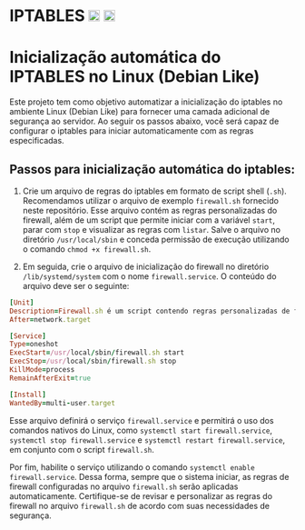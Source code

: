 # IPTABLES [<img src="https://img.icons8.com/color/48/000000/console.png" alt="Shell Script" width="20"/>](https://en.wikipedia.org/wiki/Shell_scripting)  [<img src="https://img.icons8.com/color/48/000000/firewall.png" alt="iptables" width="20"/>](https://en.wikipedia.org/wiki/Iptables)

# Inicialização automática do IPTABLES no Linux (Debian Like)

Este projeto tem como objetivo automatizar a inicialização do iptables no ambiente Linux (Debian Like) para fornecer uma camada adicional de segurança ao servidor. Ao seguir os passos abaixo, você será capaz de configurar o iptables para iniciar automaticamente com as regras especificadas.

## Passos para inicialização automática do iptables:

1. Crie um arquivo de regras do iptables em formato de script shell (`.sh`). Recomendamos utilizar o arquivo de exemplo `firewall.sh` fornecido neste repositório. Esse arquivo contém as regras personalizadas do firewall, além de um script que permite iniciar com a variável `start`, parar com `stop` e visualizar as regras com `listar`. Salve o arquivo no diretório `/usr/local/sbin` e conceda permissão de execução utilizando o comando `chmod +x firewall.sh`.

2. Em seguida, crie o arquivo de inicialização do firewall no diretório `/lib/systemd/system` com o nome `firewall.service`. O conteúdo do arquivo deve ser o seguinte:

```ruby
[Unit]
Description=Firewall.sh é um script contendo regras personalizadas de firewall
After=network.target

[Service]
Type=oneshot
ExecStart=/usr/local/sbin/firewall.sh start
ExecStop=/usr/local/sbin/firewall.sh stop
KillMode=process
RemainAfterExit=true

[Install]
WantedBy=multi-user.target
```

Esse arquivo definirá o serviço `firewall.service` e permitirá o uso dos comandos nativos do Linux, como `systemctl start firewall.service`, `systemctl stop firewall.service` e `systemctl restart firewall.service`, em conjunto com o script `firewall.sh`.

Por fim, habilite o serviço utilizando o comando `systemctl enable firewall.service`. Dessa forma, sempre que o sistema iniciar, as regras de firewall configuradas no arquivo `firewall.sh` serão aplicadas automaticamente.
Certifique-se de revisar e personalizar as regras do firewall no arquivo `firewall.sh` de acordo com suas necessidades de segurança.
